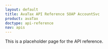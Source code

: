 ```yaml
---
layout: default
title: AvaTax API Reference SOAP AccountSvc
product: avaTax
doctype: api-reference
nav: apis
---
```


This is a placeholder page for the API reference.

